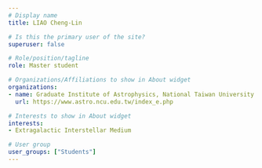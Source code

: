 ```yaml
---
# Display name
title: LIAO Cheng-Lin

# Is this the primary user of the site?
superuser: false

# Role/position/tagline
role: Master student

# Organizations/Affiliations to show in About widget
organizations:
- name: Graduate Institute of Astrophysics, National Taiwan University
  url: https://www.astro.ncu.edu.tw/index_e.php

# Interests to show in About widget
interests:
- Extragalactic Interstellar Medium

# User group
user_groups: ["Students"]
---
```

